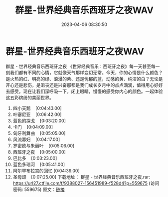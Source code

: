 ﻿---
title: 群星-世界经典音乐西班牙之夜WAV
date: 2023-04-06 08:30:50
categories: 古典音乐、新世纪、纯音雅乐
tags: 纯音雅乐
---
# 群星-世界经典音乐西班牙之夜WAV

群星 - 世界经典音乐西班牙之夜
《世界经典音乐：西班牙之夜》每一天甚至每一刻我们都有不同的心情，它就像天气那样变幻无常。今天，你的心情是什么颜色？是火热的红、明亮的绿、浪漫的紫、还是忧郁的蓝，动感的黄、纯洁的白？无论是开心还是悲伤，是沮丧还是兴奋那都是我们成长岁月中的点点滴滴，值得用心好好去感受。现在让我们深呼吸一下，闭上眼睛，慢慢的感受你内心的颜色。一起体验这五彩缤纷的美丽世界。
01. 四小天鹅    [0:04:43.00]
02. 叶塞尼亚    [0:06:42.00]
03. 蓝色的探戈    [0:03:20.00]
04. 卡门    [0:04:09.00]
05. 匈牙利舞曲    [0:05:05.00]
06. 风流寡妇    [0:04:17.00]
07. 罗密欧与朱丽叶    [0:05:06.00]
08. 西班牙之夜    [0:05:00.00]
09. 巴比多    [0:03:23.00]
10. 蓝色多瑙河    [0:05:41.00]
11. 阿尔罕布拉宫的回忆
[0:04:39.00]
12. 圣母颂    [0:07:25.00]
下载地址：
群星 - 世界经典音乐西班牙之夜.rar: https://url27.ctfile.com/f/9388027-156451989-f528d4?p=559675
(访问密码: 559675)
原文：[链接](https://blog.sina.com.cn/s/blog_1647c7e76010311b9.html)